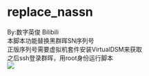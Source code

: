 # replace_nassn
By:数字英俊   Bilibili  
本脚本功能替换黑群晖SN序列号  
正版序列号需要虚拟机套件安装VirtualDSM来获取  
之后ssh登录群晖，用root身份运行脚本  
![ ](demo.png)
